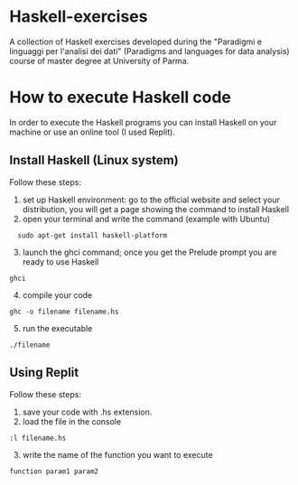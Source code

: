 # Haskell-exercises
A collection of Haskell exercises developed during the "Paradigmi e linguaggi per l'analisi dei dati" (Paradigms and languages for data analysis) course of master degree at University of Parma.

# How to execute Haskell code
In order to execute the Haskell programs you can install Haskell on your machine or use an online tool (I used Replit).

## Install Haskell (Linux system)
Follow these steps:
  1. set up Haskell environment: go to the official website and select your distribution, you will get a page showing the command to install Haskell
  2. open your terminal and write the command (example with Ubuntu)
  ```console
    sudo apt-get install haskell-platform
  ```
  3. launch the ghci command; once you get the Prelude prompt you are ready to use Haskell
  ```console
  ghci
  ```
  4. compile your code
  ```console
  ghc -o filename filename.hs
  ```
  5. run the executable
  ```console
  ./filename
  ```

## Using Replit
Follow these steps:
  1. save your code with .hs extension.
  2. load the file in the console
  ```console
  :l filename.hs
  ```
  3. write the name of the function you want to execute
  ```console
  function param1 param2
  ```

